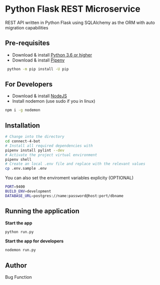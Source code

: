 # Python Flask REST Microservice 

REST API written in Python Flask using SQLAlchemy as the ORM with auto migration capabilities

## Pre-requisites
  - Download & install [Python 3.6 or higher](https://www.python.org/downloads/)
  - Download & install [Pipenv](https://docs.pipenv.org/)
   ```bash
    python -m pip install -U pip 
   ```

## For Developers
  - Download & install [NodeJS](https://nodejs.org/en/download/) 
  - Install nodemon (use sudo if you in linux)
  ```bash
  npm i -g nodemon
  ```

## Installation

  ```bash
  # Change into the directory
  cd connect-4-bot
  # Install all required dependencies with
  pipenv install pylint --dev
  # Activate the project virtual environment
  pipenv shell
  # Create an local .env file and replace with the relevant values
  cp .env.sample .env
  ```
  You can also set the enviroment variables explicity (OPTIONAL)
  
  ```bash
  PORT=9400
  BUILD_ENV=development
  DATABASE_URL=postgres://name:password@host:port/dbname
  ```

## Running the application

  **Start the app**
  ```bash
  python run.py
  ```
  **Start the app for developers**
  ```bash
  nodemon run.py
  ```

## Author

Bug Function